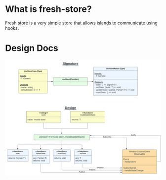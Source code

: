 # What is fresh-store?

Fresh store is a very simple store that allows islands to communicate using
hooks.

# Design Docs

<div style="text-align: center;">
  <img src="./store-design.svg"  />
</div>
